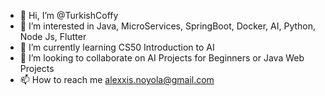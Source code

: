 - 👋 Hi, I’m @TurkishCoffy
- 👀 I’m interested in Java, MicroServices, SpringBoot, Docker, AI, Python, Node Js, Flutter
- 🌱 I’m currently learning CS50 Introduction to AI
- 💞️ I’m looking to collaborate on AI Projects for Beginners or Java Web Projects
- 📫 How to reach me alexxis.noyola@gmail.com

<!---
TurkishCoffy/TurkishCoffy is a ✨ special ✨ repository because its `README.md` (this file) appears on your GitHub profile.
You can click the Preview link to take a look at your changes.
--->
